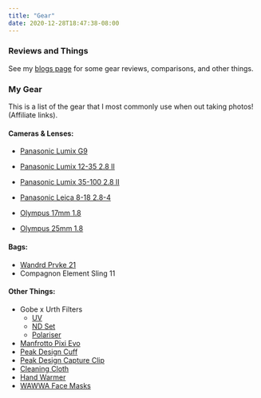 ```yaml
---
title: "Gear"
date: 2020-12-28T18:47:38-08:00
---
```

### Reviews and Things
See my [blogs page](/blogs/) for some gear reviews, comparisons, and other things. 
### My Gear 
This is a list of the gear that I most commonly use when out taking photos! (Affiliate links).
#### Cameras & Lenses:
* [Panasonic Lumix G9](https://amzn.to/34LwJRZ)

* [Panasonic Lumix 12-35 2.8 II](https://amzn.to/2L2pw9a)
* [Panasonic Lumix 35-100 2.8 II](https://amzn.to/2WO1Ckm)
* [Panasonic Leica 8-18 2.8-4](https://amzn.to/3ppPBO4)

* [Olympus 17mm 1.8](https://amzn.to/3ptx1EN)
* [Olympus 25mm 1.8](https://amzn.to/3aLazTL)

#### Bags: 
* [Wandrd Prvke 21](https://amzn.to/3pA7KsR)
* Compagnon Element Sling 11

#### Other Things:
* Gobe x Urth Filters
    * [UV](https://amzn.to/37TqtcB)
    * [ND Set](https://amzn.to/3mWohFM)
    * [Polariser](https://amzn.to/3rtCuxg)
* [Manfrotto Pixi Evo](https://amzn.to/3aOjdk9)
* [Peak Design Cuff](https://amzn.to/2L303MA)
* [Peak Design Capture Clip](https://amzn.to/3aQskB0)
* [Cleaning Cloth](https://amzn.to/3hr7DNu) 
* [Hand Warmer](https://amzn.to/2WRfIBn)
* [WAWWA Face Masks](https://bit.ly/3aMECKz)
